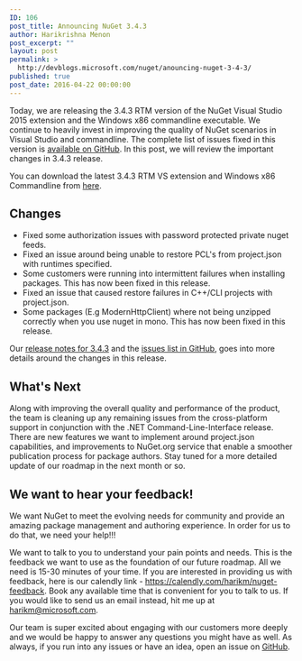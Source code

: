 ```yaml
---
ID: 106
post_title: Announcing NuGet 3.4.3
author: Harikrishna Menon
post_excerpt: ""
layout: post
permalink: >
  http://devblogs.microsoft.com/nuget/anouncing-nuget-3-4-3/
published: true
post_date: 2016-04-22 00:00:00
---
```

Today, we are releasing the 3.4.3 RTM version of the NuGet Visual Studio 2015 extension and the Windows x86 commandline executable. We continue to heavily invest in improving the quality of NuGet scenarios in Visual Studio and commandline. The complete list of issues fixed in this version is [available on GitHub][1]. In this post, we will review the important changes in 3.4.3 release.

You can download the latest 3.4.3 RTM VS extension and Windows x86 Commandline from [here][2].

## Changes

*   Fixed some authorization issues with password protected private nuget feeds.
*   Fixed an issue around being unable to restore PCL's from project.json with runtimes specified.
*   Some customers were running into intermittent failures when installing packages. This has now been fixed in this release.
*   Fixed an issue that caused restore failures in C++/CLI projects with project.json.
*   Some packages (E.g ModernHttpClient) where not being unzipped correctly when you use nuget in mono. This has now been fixed in this release.

Our [release notes for 3.4.3][3] and the [issues list in GitHub][1], goes into more details around the changes in this release. 

## What's Next

Along with improving the overall quality and performance of the product, the team is cleaning up any remaining issues from the cross-platform support in conjunction with the .NET Command-Line-Interface release. There are new features we want to implement around project.json capabilities, and improvements to NuGet.org service that enable a smoother publication process for package authors. Stay tuned for a more detailed update of our roadmap in the next month or so.

## We want to hear your feedback!

We want NuGet to meet the evolving needs for community and provide an amazing package management and authoring experience. In order for us to do that, we need your help!!!

We want to talk to you to understand your pain points and needs. This is the feedback we want to use as the foundation of our future roadmap. All we need is 15-30 minutes of your time. If you are interested in providing us with feedback, here is our calendly link - <https://calendly.com/harikm/nuget-feedback>. Book any available time that is convenient for you to talk to us. If you would like to send us an email instead, hit me up at harikm@microsoft.com. 

Our team is super excited about engaging with our customers more deeply and we would be happy to answer any questions you might have as well. As always, if you run into any issues or have an idea, open an issue on [GitHub][4].

 [1]: https://github.com/NuGet/Home/issues?q=is%3Aissue+milestone%3A3.4.3+is%3Aclosed
 [2]: https://dist.nuget.org/index.html
 [3]: http://docs.nuget.org/release-notes/nuget-3.4.3
 [4]: https://github.com/Nuget/Home/issues